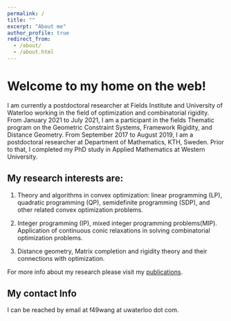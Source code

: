 ```yaml
---
permalink: /
title: ""
excerpt: "About me"
author_profile: true
redirect_from: 
  - /about/
  - /about.html
---
```


Welcome to my home on the web!
======
I am currently a postdoctoral researcher at Fields Institute and University of Waterloo working in the field of optimization and combinatorial rigidity. From January 2021 to July 2021, I am a participant in the fields Thematic program on the Geometric Constraint Systems, Framework Rigidity, and Distance Geometry. 
From September 2017 to August 2019, I am a postdoctoral researcher at Department of Mathematics, KTH, Sweden. Prior to that, I completed my PhD study in Applied Mathematics at Western University.

My research interests are: 
------

1. Theory and algorithms in convex optimization:  linear programming (LP), quadratic programming (QP), semidefinite programming (SDP), and other related convex optimization problems.  

2. Integer programming (IP), mixed integer programming problems(MIP). Application of continuous conic relaxations in solving combinatorial optimization problems.

3. Distance geometry, Matrix completion and rigidity theory and their connections with optimization.

For more info about my research please visit my [publications](https://feiwang-carrot.github.io/publications/).

My contact Info
------
I can be reached by email at f49wang at uwaterloo dot com.
